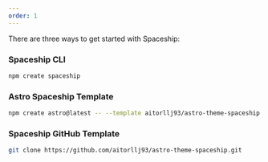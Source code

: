 ```yaml
---
order: 1
---
```


There are three ways to get started with Spaceship:

### Spaceship CLI

```sh
npm create spaceship
``` 

### Astro Spaceship Template

```sh
npm create astro@latest -- --template aitorllj93/astro-theme-spaceship
```

### Spaceship GitHub Template

```sh
git clone https://github.com/aitorllj93/astro-theme-spaceship.git
```
